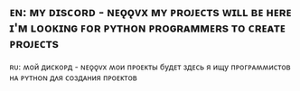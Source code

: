 ᴇɴ:
ᴍʏ ᴅɪsᴄᴏʀᴅ - ɴᴇǫǫᴠx
ᴍʏ ᴘʀᴏᴊᴇᴄᴛs ᴡɪʟʟ ʙᴇ ʜᴇʀᴇ
ɪ'ᴍ ʟᴏᴏᴋɪɴɢ ꜰᴏʀ ᴘʏᴛʜᴏɴ ᴘʀᴏɢʀᴀᴍᴍᴇʀs ᴛᴏ ᴄʀᴇᴀᴛᴇ ᴘʀᴏᴊᴇᴄᴛs
-------------------------------------------------------------
ʀᴜ:
ʍой диᴄᴋоᴩд - ɴᴇǫǫᴠx
ʍои ᴨᴩоᴇᴋᴛы будᴇᴛ здᴇᴄь
я ищу ᴨᴩоᴦᴩᴀʍʍиᴄᴛоʙ нᴀ ᴘʏᴛʜᴏɴ дᴧя ᴄоздᴀния ᴨᴩоᴇᴋᴛоʙ
